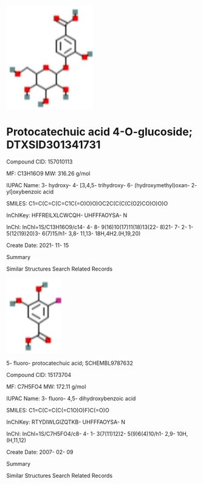 ![](images/30e44ce9e15c5ce9597c76dfa5e6e26c7d5941aaa020b16f288d624269bdeae9.jpg)

# Protocatechuic acid 4-O-glucoside; DTXSID301341731

Compound CID: 157010113

MF: C13H16O9 MW: 316.26 g/mol

IUPAC Name: 3- hydroxy- 4- [3,4,5- trihydroxy- 6- (hydroxymethyl)oxan- 2- yl]oxybenzoic acid

SMILES: C1=C(C=C(C=C1C(=O)O)O)OC2C(C(C(C(O2)CO)O)O)O

InChlKey: HFFREILXLCWCQH- UHFFFAOYSA- N

InChl: InChl=1S/C13H16O9/c14- 4- 8- 9(16)10(17)11(18)13(22- 8)21- 7- 2- 1- 5(12(19)20)3- 6(7)15/h1- 3,8- 11,13- 18H,4H2.(H,19,20)

Create Date: 2021- 11- 15

Summary

Similar Structures Search Related Records

![](images/944defc9ee5381ae235c88bc6599d68439a27a68994b5f56ac5002d0af4f4ff9.jpg)

5- fluoro- protocatechuic acid; SCHEMBL9787632

Compound CID: 15173704

MF: C7H5FO4 MW: 172.11 g/mol

IUPAC Name: 3- fluoro- 4,5- dihydroxybenzoic acid

SMILES: C1=C(C=C(C(=C1O)O)F)C(=O)O

InChlKey: RTYDIWLGIZQTKB- UHFFFAOYSA- N

InChl: InChl=1S/C7H5FO4/c8- 4- 1- 3(7(11)12)2- 5(9)6(4)10/h1- 2,9- 10H, (H,11,12)

Create Date: 2007- 02- 09

Summary

Similar Structures Search Related Records